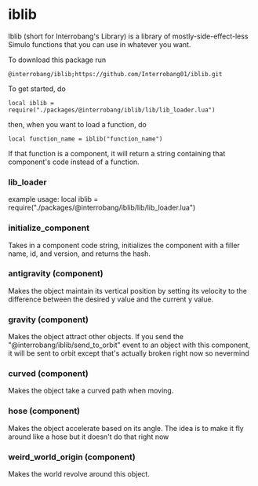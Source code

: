 # iblib

Iblib (short for Interrobang's Library) is a library of mostly-side-effect-less Simulo functions that you can use in whatever you want.

To download this package run
```
@interrobang/iblib;https://github.com/Interrobang01/iblib.git
```

To get started, do
```
local iblib = require("./packages/@interrobang/iblib/lib/lib_loader.lua")
```
then, when you want to load a function, do
```
local function_name = iblib("function_name")
```
If that function is a component, it will return a string containing that component's code instead of a function.

### lib_loader
example usage:
local iblib = require("./packages/@interrobang/iblib/lib/lib_loader.lua")

### initialize_component
Takes in a component code string, initializes the component with a filler name, id, and version, and returns the hash.

### antigravity (component)
Makes the object maintain its vertical position by setting its velocity to the difference between the desired y value and the current y value.

### gravity (component)
Makes the object attract other objects.
If you send the "@interrobang/iblib/send_to_orbit" event to an object with this component, it will be sent to orbit except that's actually broken right now so nevermind

### curved (component)
Makes the object take a curved path when moving.

### hose (component)
Makes the object accelerate based on its angle. The idea is to make it fly around like a hose but it doesn't do that right now

### weird_world_origin (component)
Makes the world revolve around this object.

